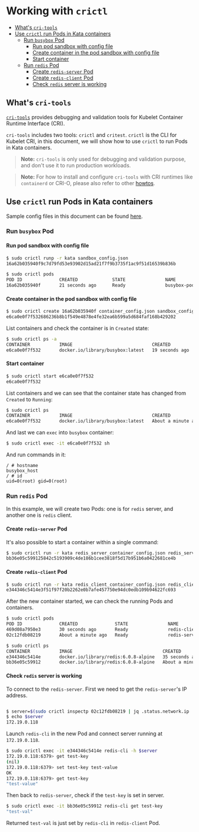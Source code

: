 # Working with `crictl`

* [What's `cri-tools`](#whats-cri-tools)
* [Use `crictl` run Pods in Kata containers](#use-crictl-run-pods-in-kata-containers)
  * [Run `busybox` Pod](#run-busybox-pod)
    * [Run pod sandbox with config file](#run-pod-sandbox-with-config-file)
    * [Create container in the pod sandbox with config file](#create-container-in-the-pod-sandbox-with-config-file)
    * [Start container](#start-container)
  * [Run `redis` Pod](#run-redis-pod)
    * [Create `redis-server` Pod](#create-redis-server-pod)
    * [Create `redis-client` Pod](#create-redis-client-pod)
    * [Check `redis` server is working](#check-redis-server-is-working)

## What's `cri-tools`

[`cri-tools`](https://github.com/kubernetes-sigs/cri-tools) provides debugging and validation tools for Kubelet Container Runtime Interface (CRI).

`cri-tools` includes two tools: `crictl` and `critest`. `crictl` is the CLI for Kubelet CRI, in this document, we will show how to use `crictl` to run Pods in Kata containers.

> **Note:** `cri-tools` is only used for debugging and validation purpose, and don't use it to run production workloads.

> **Note:** For how to install and configure `cri-tools` with CRI runtimes like `containerd` or CRI-O, please also refer to other [howtos](./README.md).

## Use `crictl` run Pods in Kata containers

Sample config files in this document can be found [here](./data/crictl/).

### Run `busybox` Pod

#### Run pod sandbox with config file

```bash
$ sudo crictl runp -r kata sandbox_config.json
16a62b035940f9c7d79fd53e93902d15ad21f7f9b3735f1ac9f51d16539b836b

$ sudo crictl pods
POD ID              CREATED             STATE               NAME                NAMESPACE           ATTEMPT
16a62b035940f       21 seconds ago      Ready               busybox-pod                             0
```

#### Create container in the pod sandbox with config file

```bash
$ sudo crictl create 16a62b035940f container_config.json sandbox_config.json
e6ca0e0f7f532686236b8b1f549e4878e4fe32ea6b599a5d684faf168b429202
```

List containers and check the container is in `Created` state:

```bash
$ sudo crictl ps -a
CONTAINER           IMAGE                              CREATED             STATE               NAME                ATTEMPT             POD ID
e6ca0e0f7f532       docker.io/library/busybox:latest   19 seconds ago      Created             busybox-container   0                   16a62b035940f
```

#### Start container

```bash
$ sudo crictl start e6ca0e0f7f532
e6ca0e0f7f532
```

List containers and we can see that the container state has changed from `Created` to `Running`:

```bash
$ sudo crictl ps
CONTAINER           IMAGE                              CREATED              STATE               NAME                ATTEMPT             POD ID
e6ca0e0f7f532       docker.io/library/busybox:latest   About a minute ago   Running             busybox-container   0                   16a62b035940f
```

And last we can `exec` into `busybox` container:

```bash
$ sudo crictl exec -it e6ca0e0f7f532 sh
```

And run commands in it:

```
/ # hostname
busybox_host
/ # id
uid=0(root) gid=0(root)
```

### Run `redis` Pod

In this example, we will create two Pods: one is for `redis` server, and another one is `redis` client.

#### Create `redis-server` Pod

It's also possible to start a container within a single command:

```bash
$ sudo crictl run -r kata redis_server_container_config.json redis_server_sandbox_config.json
bb36e05c599125842c5193909c4de186b1cee3818f5d17b951b6a0422681ce4b
```

#### Create `redis-client` Pod

```bash
$ sudo crictl run -r kata redis_client_container_config.json redis_client_sandbox_config.json
e344346c5414e3f51f97f20b2262e0b7afe457750e94dc0edb109b94622fc693
```

After the new container started, we can check the running Pods and containers.

```bash
$ sudo crictl pods
POD ID              CREATED              STATE               NAME                NAMESPACE           ATTEMPT
469d08a7950e3       30 seconds ago       Ready               redis-client-pod                        0
02c12fdb08219       About a minute ago   Ready               redis-server-pod                        0

$ sudo crictl ps
CONTAINER           IMAGE                                  CREATED              STATE               NAME                ATTEMPT             POD ID
e344346c5414e       docker.io/library/redis:6.0.8-alpine   35 seconds ago       Running             redis-client        0                   469d08a7950e3
bb36e05c59912       docker.io/library/redis:6.0.8-alpine   About a minute ago   Running             redis-server        0                   02c12fdb08219
```

#### Check `redis` server is working

To connect to the `redis-server`. First we need to get the `redis-server`'s IP address.

```bash

$ server=$(sudo crictl inspectp 02c12fdb08219 | jq .status.network.ip | tr -d '"' )
$ echo $server
172.19.0.118
```

Launch `redis-cli` in the new Pod and connect server running at `172.19.0.118`.

```bash
$ sudo crictl exec -it e344346c5414e redis-cli -h $server
172.19.0.118:6379> get test-key
(nil)
172.19.0.118:6379> set test-key test-value
OK
172.19.0.118:6379> get test-key
"test-value"
```

Then back to `redis-server`, check if the `test-key` is set in server.

```bash
$ sudo crictl exec -it bb36e05c59912 redis-cli get test-key
"test-val"
```

Returned `test-val` is just set by `redis-cli` in `redis-client` Pod.
